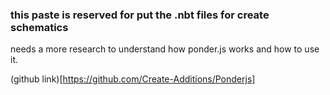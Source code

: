 ### this paste is reserved for put the .nbt files for create schematics

needs a more research to understand how ponder.js works and how to use it.

(github link)[https://github.com/Create-Additions/Ponderjs]
